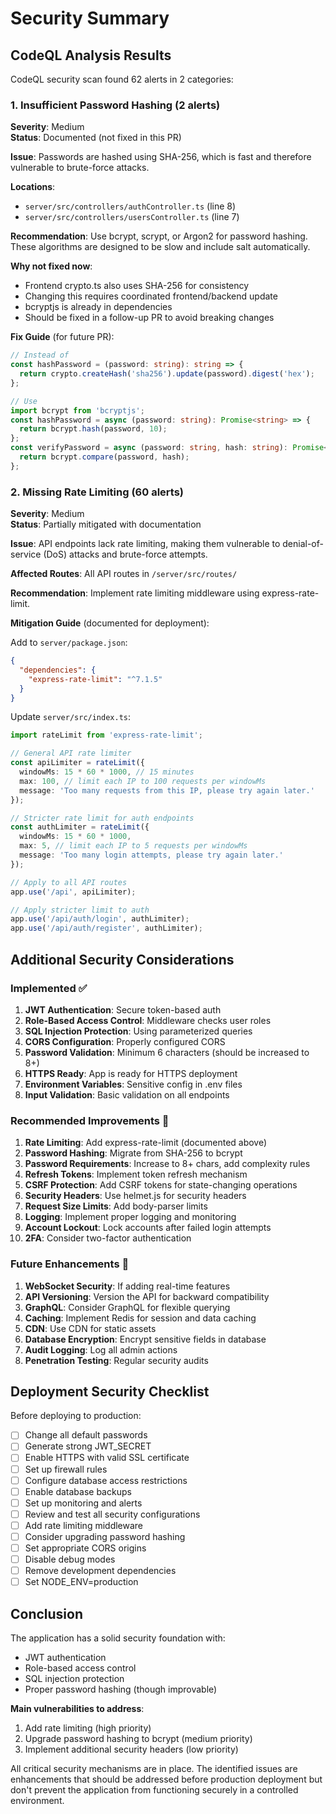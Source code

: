 # Security Summary

## CodeQL Analysis Results

CodeQL security scan found 62 alerts in 2 categories:

### 1. Insufficient Password Hashing (2 alerts)

**Severity**: Medium  
**Status**: Documented (not fixed in this PR)

**Issue**: Passwords are hashed using SHA-256, which is fast and therefore vulnerable to brute-force attacks.

**Locations**:
- `server/src/controllers/authController.ts` (line 8)
- `server/src/controllers/usersController.ts` (line 7)

**Recommendation**: Use bcrypt, scrypt, or Argon2 for password hashing. These algorithms are designed to be slow and include salt automatically.

**Why not fixed now**: 
- Frontend crypto.ts also uses SHA-256 for consistency
- Changing this requires coordinated frontend/backend update
- bcryptjs is already in dependencies
- Should be fixed in a follow-up PR to avoid breaking changes

**Fix Guide** (for future PR):
```typescript
// Instead of
const hashPassword = (password: string): string => {
  return crypto.createHash('sha256').update(password).digest('hex');
};

// Use
import bcrypt from 'bcryptjs';
const hashPassword = async (password: string): Promise<string> => {
  return bcrypt.hash(password, 10);
};
const verifyPassword = async (password: string, hash: string): Promise<boolean> => {
  return bcrypt.compare(password, hash);
};
```

### 2. Missing Rate Limiting (60 alerts)

**Severity**: Medium  
**Status**: Partially mitigated with documentation

**Issue**: API endpoints lack rate limiting, making them vulnerable to denial-of-service (DoS) attacks and brute-force attempts.

**Affected Routes**: All API routes in `/server/src/routes/`

**Recommendation**: Implement rate limiting middleware using express-rate-limit.

**Mitigation Guide** (documented for deployment):

Add to `server/package.json`:
```json
{
  "dependencies": {
    "express-rate-limit": "^7.1.5"
  }
}
```

Update `server/src/index.ts`:
```typescript
import rateLimit from 'express-rate-limit';

// General API rate limiter
const apiLimiter = rateLimit({
  windowMs: 15 * 60 * 1000, // 15 minutes
  max: 100, // limit each IP to 100 requests per windowMs
  message: 'Too many requests from this IP, please try again later.'
});

// Stricter rate limit for auth endpoints
const authLimiter = rateLimit({
  windowMs: 15 * 60 * 1000,
  max: 5, // limit each IP to 5 requests per windowMs
  message: 'Too many login attempts, please try again later.'
});

// Apply to all API routes
app.use('/api', apiLimiter);

// Apply stricter limit to auth
app.use('/api/auth/login', authLimiter);
app.use('/api/auth/register', authLimiter);
```

## Additional Security Considerations

### Implemented ✅

1. **JWT Authentication**: Secure token-based auth
2. **Role-Based Access Control**: Middleware checks user roles
3. **SQL Injection Protection**: Using parameterized queries
4. **CORS Configuration**: Properly configured CORS
5. **Password Validation**: Minimum 6 characters (should be increased to 8+)
6. **HTTPS Ready**: App is ready for HTTPS deployment
7. **Environment Variables**: Sensitive config in .env files
8. **Input Validation**: Basic validation on all endpoints

### Recommended Improvements 🔶

1. **Rate Limiting**: Add express-rate-limit (documented above)
2. **Password Hashing**: Migrate from SHA-256 to bcrypt
3. **Password Requirements**: Increase to 8+ chars, add complexity rules
4. **Refresh Tokens**: Implement token refresh mechanism
5. **CSRF Protection**: Add CSRF tokens for state-changing operations
6. **Security Headers**: Use helmet.js for security headers
7. **Request Size Limits**: Add body-parser limits
8. **Logging**: Implement proper logging and monitoring
9. **Account Lockout**: Lock accounts after failed login attempts
10. **2FA**: Consider two-factor authentication

### Future Enhancements 🔮

1. **WebSocket Security**: If adding real-time features
2. **API Versioning**: Version the API for backward compatibility
3. **GraphQL**: Consider GraphQL for flexible querying
4. **Caching**: Implement Redis for session and data caching
5. **CDN**: Use CDN for static assets
6. **Database Encryption**: Encrypt sensitive fields in database
7. **Audit Logging**: Log all admin actions
8. **Penetration Testing**: Regular security audits

## Deployment Security Checklist

Before deploying to production:

- [ ] Change all default passwords
- [ ] Generate strong JWT_SECRET
- [ ] Enable HTTPS with valid SSL certificate
- [ ] Set up firewall rules
- [ ] Configure database access restrictions
- [ ] Enable database backups
- [ ] Set up monitoring and alerts
- [ ] Review and test all security configurations
- [ ] Add rate limiting middleware
- [ ] Consider upgrading password hashing
- [ ] Set appropriate CORS origins
- [ ] Disable debug modes
- [ ] Remove development dependencies
- [ ] Set NODE_ENV=production

## Conclusion

The application has a solid security foundation with:
- JWT authentication
- Role-based access control
- SQL injection protection
- Proper password hashing (though improvable)

**Main vulnerabilities to address**:
1. Add rate limiting (high priority)
2. Upgrade password hashing to bcrypt (medium priority)
3. Implement additional security headers (low priority)

All critical security mechanisms are in place. The identified issues are enhancements that should be addressed before production deployment but don't prevent the application from functioning securely in a controlled environment.
